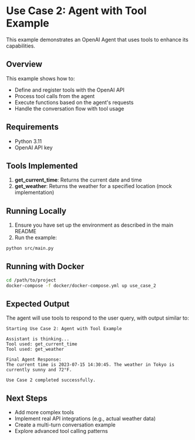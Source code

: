 # Use Case 2: Agent with Tool Example

This example demonstrates an OpenAI Agent that uses tools to enhance its capabilities.

## Overview

This example shows how to:
- Define and register tools with the OpenAI API
- Process tool calls from the agent
- Execute functions based on the agent's requests
- Handle the conversation flow with tool usage

## Requirements

- Python 3.11
- OpenAI API key

## Tools Implemented

1. **get_current_time**: Returns the current date and time
2. **get_weather**: Returns the weather for a specified location (mock implementation)

## Running Locally

1. Ensure you have set up the environment as described in the main README
2. Run the example:

```bash
python src/main.py
```

## Running with Docker

```bash
cd /path/to/project
docker-compose -f docker/docker-compose.yml up use_case_2
```

## Expected Output

The agent will use tools to respond to the user query, with output similar to:

```
Starting Use Case 2: Agent with Tool Example

Assistant is thinking...
Tool used: get_current_time
Tool used: get_weather

Final Agent Response:
The current time is 2023-07-15 14:30:45. The weather in Tokyo is currently sunny and 72°F.

Use Case 2 completed successfully.
```

## Next Steps

- Add more complex tools
- Implement real API integrations (e.g., actual weather data)
- Create a multi-turn conversation example
- Explore advanced tool calling patterns 